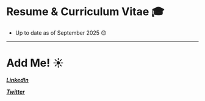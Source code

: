 #  Resume & Curriculum Vitae 🎓
- Up to date as of September 2025 😊
---

# Add Me! ☀️

[***LinkedIn***](https://www.linkedin.com/in/angeles-marin-batana/) 

[***Twitter***](https://x.com/marinbatana)

